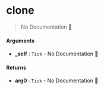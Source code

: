 # clone

> No Documentation 🚧

#### Arguments

- **\_self** : `Tick` \- No Documentation 🚧

#### Returns

- **arg0** : `Tick` \- No Documentation 🚧